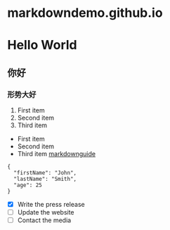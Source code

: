 # markdowndemo.github.io
# Hello World
## 你好
### 形势大好
1. First item
2. Second item
3. Third item
- First item
- Second item
- Third item
[markdownguide](https://www.markdownguide.org/cheat-sheet/)

```
{
  "firstName": "John",
  "lastName": "Smith",
  "age": 25
}
```
- [x] Write the press release
- [ ] Update the website
- [ ] Contact the media

